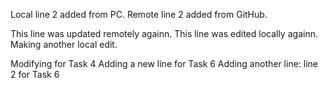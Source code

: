 
Local line 2 added from PC.
Remote line 2 added from GitHub.

This line was updated remotely againn.
This line was edited locally againn.
Making another local edit.

Modifying for Task 4
Adding a new line for Task 6
Adding another line: line 2 for Task 6

